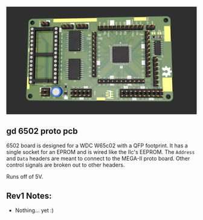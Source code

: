 ![65c02 prototype board render](images/gd-6502-proto-pcb-rev1.jpg)
## gd 6502 proto pcb
6502 board is designed for a WDC W65c02 with a QFP footprint. It has a single socket for an EPROM and is wired like the IIc's EEPROM. The `Address` and `Data` headers are meant to connect to the MEGA-II proto board. Other control signals are broken out to other headers.

Runs off of 5V.

## Rev1 Notes:
* Nothing... yet :)